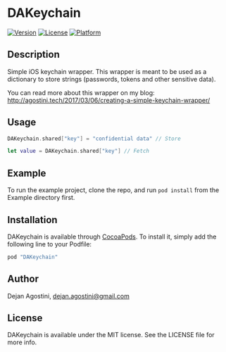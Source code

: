 # DAKeychain

[![Version](https://img.shields.io/cocoapods/v/DAKeychain.svg?style=flat)](http://cocoapods.org/pods/DAKeychain)
[![License](https://img.shields.io/cocoapods/l/DAKeychain.svg?style=flat)](http://cocoapods.org/pods/DAKeychain)
[![Platform](https://img.shields.io/cocoapods/p/DAKeychain.svg?style=flat)](http://cocoapods.org/pods/DAKeychain)

## Description

Simple iOS keychain wrapper. This wrapper is meant to be used as a dictionary to store strings (passwords, tokens and other sensitive data).

You can read more about this wrapper on my blog:
http://agostini.tech/2017/03/06/creating-a-simple-keychain-wrapper/

## Usage

```swift
DAKeychain.shared["key"] = "confidential data" // Store

let value = DAKeychain.shared["key"] // Fetch
```

## Example

To run the example project, clone the repo, and run `pod install` from the Example directory first.


## Installation

DAKeychain is available through [CocoaPods](http://cocoapods.org). To install
it, simply add the following line to your Podfile:

```ruby
pod "DAKeychain"
```

## Author

Dejan Agostini, dejan.agostini@gmail.com

## License

DAKeychain is available under the MIT license. See the LICENSE file for more info.
